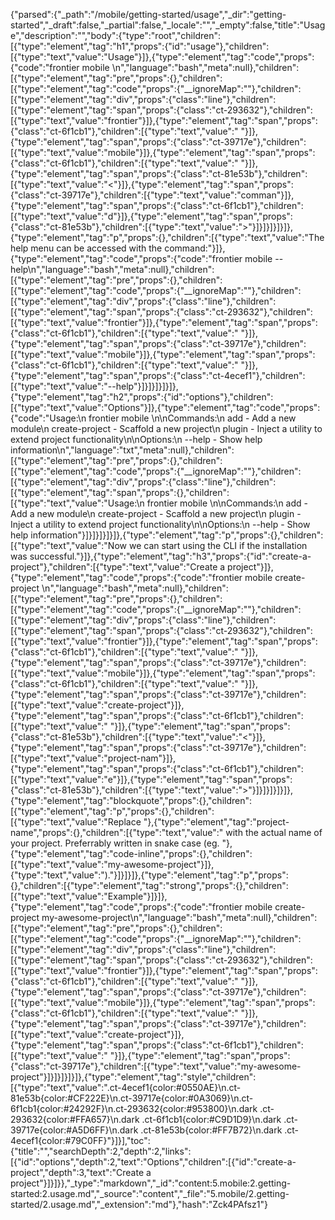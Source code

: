 {"parsed":{"_path":"/mobile/getting-started/usage","_dir":"getting-started","_draft":false,"_partial":false,"_locale":"","_empty":false,"title":"Usage","description":"","body":{"type":"root","children":[{"type":"element","tag":"h1","props":{"id":"usage"},"children":[{"type":"text","value":"Usage"}]},{"type":"element","tag":"code","props":{"code":"frontier mobile <command>\n","language":"bash","meta":null},"children":[{"type":"element","tag":"pre","props":{},"children":[{"type":"element","tag":"code","props":{"__ignoreMap":""},"children":[{"type":"element","tag":"div","props":{"class":"line"},"children":[{"type":"element","tag":"span","props":{"class":"ct-293632"},"children":[{"type":"text","value":"frontier"}]},{"type":"element","tag":"span","props":{"class":"ct-6f1cb1"},"children":[{"type":"text","value":" "}]},{"type":"element","tag":"span","props":{"class":"ct-39717e"},"children":[{"type":"text","value":"mobile"}]},{"type":"element","tag":"span","props":{"class":"ct-6f1cb1"},"children":[{"type":"text","value":" "}]},{"type":"element","tag":"span","props":{"class":"ct-81e53b"},"children":[{"type":"text","value":"<"}]},{"type":"element","tag":"span","props":{"class":"ct-39717e"},"children":[{"type":"text","value":"comman"}]},{"type":"element","tag":"span","props":{"class":"ct-6f1cb1"},"children":[{"type":"text","value":"d"}]},{"type":"element","tag":"span","props":{"class":"ct-81e53b"},"children":[{"type":"text","value":">"}]}]}]}]}]},{"type":"element","tag":"p","props":{},"children":[{"type":"text","value":"The help menu can be accessed with the command:"}]},{"type":"element","tag":"code","props":{"code":"frontier mobile --help\n","language":"bash","meta":null},"children":[{"type":"element","tag":"pre","props":{},"children":[{"type":"element","tag":"code","props":{"__ignoreMap":""},"children":[{"type":"element","tag":"div","props":{"class":"line"},"children":[{"type":"element","tag":"span","props":{"class":"ct-293632"},"children":[{"type":"text","value":"frontier"}]},{"type":"element","tag":"span","props":{"class":"ct-6f1cb1"},"children":[{"type":"text","value":" "}]},{"type":"element","tag":"span","props":{"class":"ct-39717e"},"children":[{"type":"text","value":"mobile"}]},{"type":"element","tag":"span","props":{"class":"ct-6f1cb1"},"children":[{"type":"text","value":" "}]},{"type":"element","tag":"span","props":{"class":"ct-4ecef1"},"children":[{"type":"text","value":"--help"}]}]}]}]}]},{"type":"element","tag":"h2","props":{"id":"options"},"children":[{"type":"text","value":"Options"}]},{"type":"element","tag":"code","props":{"code":"Usage:\n  frontier mobile <command>\n\nCommands:\n    add              -  Add a new module\n    create-project   -  Scaffold a new project\n    plugin           -  Inject a utility to extend project functionality\n\nOptions:\n    --help           -  Show help information\n","language":"txt","meta":null},"children":[{"type":"element","tag":"pre","props":{},"children":[{"type":"element","tag":"code","props":{"__ignoreMap":""},"children":[{"type":"element","tag":"div","props":{"class":"line"},"children":[{"type":"element","tag":"span","props":{},"children":[{"type":"text","value":"Usage:\n  frontier mobile <command>\n\nCommands:\n    add              -  Add a new module\n    create-project   -  Scaffold a new project\n    plugin           -  Inject a utility to extend project functionality\n\nOptions:\n    --help           -  Show help information"}]}]}]}]}]},{"type":"element","tag":"p","props":{},"children":[{"type":"text","value":"Now we can start using the CLI if the installation was successful."}]},{"type":"element","tag":"h3","props":{"id":"create-a-project"},"children":[{"type":"text","value":"Create a project"}]},{"type":"element","tag":"code","props":{"code":"frontier mobile create-project <project-name>\n","language":"bash","meta":null},"children":[{"type":"element","tag":"pre","props":{},"children":[{"type":"element","tag":"code","props":{"__ignoreMap":""},"children":[{"type":"element","tag":"div","props":{"class":"line"},"children":[{"type":"element","tag":"span","props":{"class":"ct-293632"},"children":[{"type":"text","value":"frontier"}]},{"type":"element","tag":"span","props":{"class":"ct-6f1cb1"},"children":[{"type":"text","value":" "}]},{"type":"element","tag":"span","props":{"class":"ct-39717e"},"children":[{"type":"text","value":"mobile"}]},{"type":"element","tag":"span","props":{"class":"ct-6f1cb1"},"children":[{"type":"text","value":" "}]},{"type":"element","tag":"span","props":{"class":"ct-39717e"},"children":[{"type":"text","value":"create-project"}]},{"type":"element","tag":"span","props":{"class":"ct-6f1cb1"},"children":[{"type":"text","value":" "}]},{"type":"element","tag":"span","props":{"class":"ct-81e53b"},"children":[{"type":"text","value":"<"}]},{"type":"element","tag":"span","props":{"class":"ct-39717e"},"children":[{"type":"text","value":"project-nam"}]},{"type":"element","tag":"span","props":{"class":"ct-6f1cb1"},"children":[{"type":"text","value":"e"}]},{"type":"element","tag":"span","props":{"class":"ct-81e53b"},"children":[{"type":"text","value":">"}]}]}]}]}]},{"type":"element","tag":"blockquote","props":{},"children":[{"type":"element","tag":"p","props":{},"children":[{"type":"text","value":"Replace "},{"type":"element","tag":"project-name","props":{},"children":[{"type":"text","value":" with the actual name of your project. Preferrably written in snake case (eg. "},{"type":"element","tag":"code-inline","props":{},"children":[{"type":"text","value":"my-awesome-project"}]},{"type":"text","value":")."}]}]}]},{"type":"element","tag":"p","props":{},"children":[{"type":"element","tag":"strong","props":{},"children":[{"type":"text","value":"Example"}]}]},{"type":"element","tag":"code","props":{"code":"frontier mobile create-project my-awesome-project\n","language":"bash","meta":null},"children":[{"type":"element","tag":"pre","props":{},"children":[{"type":"element","tag":"code","props":{"__ignoreMap":""},"children":[{"type":"element","tag":"div","props":{"class":"line"},"children":[{"type":"element","tag":"span","props":{"class":"ct-293632"},"children":[{"type":"text","value":"frontier"}]},{"type":"element","tag":"span","props":{"class":"ct-6f1cb1"},"children":[{"type":"text","value":" "}]},{"type":"element","tag":"span","props":{"class":"ct-39717e"},"children":[{"type":"text","value":"mobile"}]},{"type":"element","tag":"span","props":{"class":"ct-6f1cb1"},"children":[{"type":"text","value":" "}]},{"type":"element","tag":"span","props":{"class":"ct-39717e"},"children":[{"type":"text","value":"create-project"}]},{"type":"element","tag":"span","props":{"class":"ct-6f1cb1"},"children":[{"type":"text","value":" "}]},{"type":"element","tag":"span","props":{"class":"ct-39717e"},"children":[{"type":"text","value":"my-awesome-project"}]}]}]}]}]},{"type":"element","tag":"style","children":[{"type":"text","value":".ct-4ecef1{color:#0550AE}\n.ct-81e53b{color:#CF222E}\n.ct-39717e{color:#0A3069}\n.ct-6f1cb1{color:#24292F}\n.ct-293632{color:#953800}\n.dark .ct-293632{color:#FFA657}\n.dark .ct-6f1cb1{color:#C9D1D9}\n.dark .ct-39717e{color:#A5D6FF}\n.dark .ct-81e53b{color:#FF7B72}\n.dark .ct-4ecef1{color:#79C0FF}"}]}],"toc":{"title":"","searchDepth":2,"depth":2,"links":[{"id":"options","depth":2,"text":"Options","children":[{"id":"create-a-project","depth":3,"text":"Create a project"}]}]}},"_type":"markdown","_id":"content:5.mobile:2.getting-started:2.usage.md","_source":"content","_file":"5.mobile/2.getting-started/2.usage.md","_extension":"md"},"hash":"Zck4PAfsz1"}